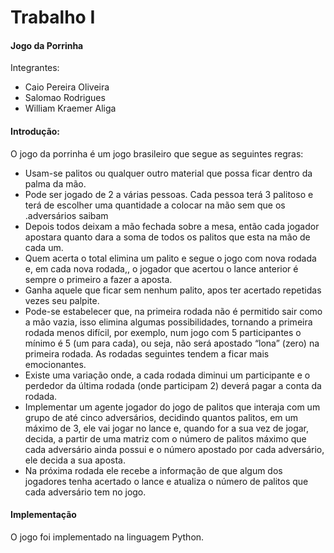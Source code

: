 # Trabalho I
#### Jogo da Porrinha

Integrantes:
* Caio Pereira Oliveira
* Salomao Rodrigues
* William Kraemer Aliga

#### Introdução:

O jogo da porrinha é um jogo brasileiro que segue as seguintes regras:


*    Usam-se palitos ou qualquer outro material que possa ficar dentro da palma da mão.
*    Pode ser jogado de 2 a várias pessoas. Cada pessoa terá 3 palitoso e terá de escolher uma quantidade a colocar na mão sem que os .adversários saibam
*    Depois todos deixam a mão fechada sobre a mesa, então cada jogador apostara quanto dara a soma de todos os palitos que esta na mão de cada um.
*   Quem acerta o total elimina um palito e segue o jogo com nova rodada e, em cada nova rodada,, o jogador que acertou o lance anterior é sempre o primeiro a fazer a aposta.
*   Ganha aquele que ficar sem nenhum palito, apos ter acertado repetidas vezes seu palpite.
*   Pode-se estabelecer que, na primeira rodada não é permitido sair como a mão vazia, isso elimina algumas possibilidades, tornando a primeira rodada menos difícil, por exemplo, num jogo com 5 participantes o mínimo é 5 (um para cada), ou seja, não será apostado “lona” (zero) na primeira rodada. As rodadas seguintes tendem a ficar mais emocionantes.
*    Existe uma variação onde, a cada rodada diminui um participante e o perdedor da última rodada (onde participam 2) deverá pagar a conta da rodada.
*    Implementar um agente jogador do jogo de palitos que interaja com um grupo de até cinco adversários, decidindo quantos palitos, em um máximo de 3, ele vai jogar no lance e, quando for a sua vez de jogar, decida, a partir de uma matriz com o número de palitos máximo que cada adversário ainda possui e o número apostado por cada adversário, ele decida a sua aposta.
*    Na próxima rodada ele recebe a informação de que algum dos jogadores tenha acertado o lance e atualiza o número de palitos que cada adversário tem no jogo.

#### Implementação

O jogo foi implementado na linguagem Python.
